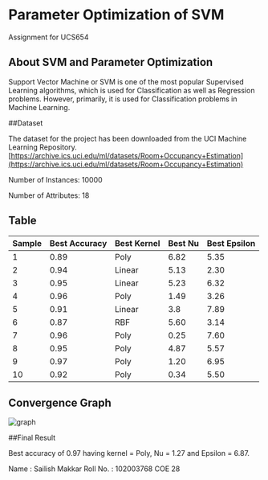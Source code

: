 # Parameter Optimization of SVM
Assignment for UCS654

## About SVM and Parameter Optimization

Support Vector Machine or SVM is one of the most popular Supervised Learning algorithms, which is used for Classification as well as Regression problems. However, primarily, it is used for Classification problems in Machine Learning.

 ##Dataset

The dataset for the project has been downloaded from the UCI Machine Learning Repository.
[https://archive.ics.uci.edu/ml/datasets/Room+Occupancy+Estimation](https://archive.ics.uci.edu/ml/datasets/Room+Occupancy+Estimation)

Number of Instances: 10000

Number of Attributes: 18

## Table

| Sample  | Best Accuracy | Best Kernel | Best Nu | Best Epsilon |
| -----   | ------------- | ----------- | ------- | ------------ |
| 1 | 0.89 | Poly | 6.82 | 5.35 |
| 2 | 0.94 | Linear | 5.13 | 2.30 |
| 3 | 0.95 | Linear | 5.23 | 6.32 |
| 4 | 0.96 | Poly | 1.49 | 3.26 |
| 5 | 0.91 | Linear | 3.8 | 7.89 |
| 6 | 0.87 | RBF | 5.60 | 3.14 |
| 7 | 0.96 | Poly | 0.25 | 7.60 |
| 8 | 0.95 | Poly | 4.87 | 5.57 |
| 9 | 0.97 | Poly | 1.20 | 6.95 |
| 10 | 0.92 | Poly | 0.34 | 5.50 |

## Convergence Graph
![graph](https://user-images.githubusercontent.com/72306997/233000047-3bbc6cf2-8ec0-4276-8519-17da7da2fb25.png)

##Final Result

 Best accuracy of 0.97 having kernel = Poly, Nu = 1.27 and Epsilon = 6.87.
 
Name : Sailish Makkar 
Roll No. : 102003768
COE 28
